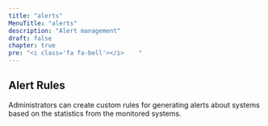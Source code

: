 ```yaml
---
title: "alerts"
MenuTitle: "alerts"
description: "Alert management"
draft: false
chapter: true
pre: "<i class='fa fa-bell'></i>	"
---
```


## Alert Rules
Administrators can create custom rules for generating alerts about systems based on the statistics from the monitored systems.

